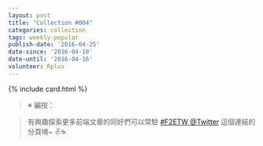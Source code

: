 ```yaml
---
layout: post
title: "Collection #004"
categories: collection
tags: weekly-popular
publish-date: '2016-04-25'
date-since: '2016-04-10'
date-until: '2016-04-16'
volunteer: Rplus
---
```


{% include card.html %}

> ※ 編按：

> 有興趣探索更多前端文章的同好們可以常駐 [#F2ETW @Twitter](https://twitter.com/hashtag/f2etw?f=tweets) 這個連結的分頁唷~ ✌☕
